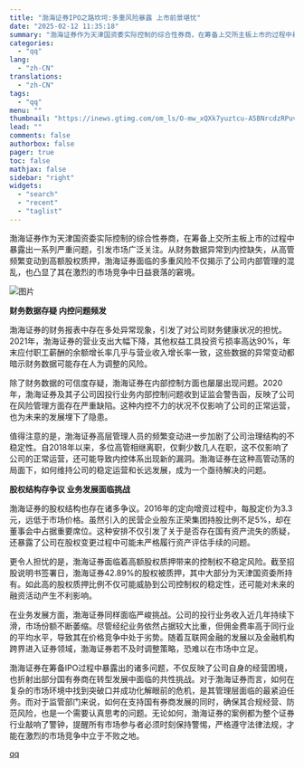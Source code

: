 ```yaml
---
title: "渤海证券IPO之路坎坷:多重风险暴露 上市前景堪忧"
date: "2025-02-12 11:35:18"
summary: "渤海证券作为天津国资委实际控制的综合性券商，在筹备上交所主板上市的过程中暴露出一系列严重问题，引发市..."
categories:
  - "qq"
lang:
  - "zh-CN"
translations:
  - "zh-CN"
tags:
  - "qq"
menu: ""
thumbnail: "https://inews.gtimg.com/om_ls/O-mw_xQXk7yuztcu-A5BNrcdzRPuvl3gbNYvSRW8SDGs4AA_640360/0"
lead: ""
comments: false
authorbox: false
pager: true
toc: false
mathjax: false
sidebar: "right"
widgets:
  - "search"
  - "recent"
  - "taglist"
---
```


渤海证券作为天津国资委实际控制的综合性券商，在筹备上交所主板上市的过程中暴露出一系列严重问题，引发市场广泛关注。从财务数据异常到内控缺失，从高管频繁变动到高额股权质押，渤海证券面临的多重风险不仅揭示了公司内部管理的混乱，也凸显了其在激烈的市场竞争中日益衰落的窘境。

![图片](https://inews.gtimg.com/om_bt/OE8pJEGEIN8su_4COZBxtyCRQNY6RG5B1OO0kqPTxyKS4AA/1000)

**财务数据存疑 内控问题频发**

渤海证券的财务报表中存在多处异常现象，引发了对公司财务健康状况的担忧。2021年，渤海证券的营业支出大幅下降，其他权益工具投资亏损率高达90%，年末应付职工薪酬的余额增长率几乎与营业收入增长率一致，这些数据的异常变动都暗示财务数据可能存在人为调整的风险。

除了财务数据的可信度存疑，渤海证券在内部控制方面也屡屡出现问题。2020年，渤海证券及其子公司因投行业务内部控制问题收到证监会警告函，反映了公司在风险管理方面存在严重缺陷。这种内控不力的状况不仅影响了公司的正常运营，也为未来的发展埋下了隐患。

值得注意的是，渤海证券高层管理人员的频繁变动进一步加剧了公司治理结构的不稳定性。自2018年以来，多位高管相继离职，仅剩少数几人在职，这不仅影响了公司的正常运营，还可能导致内控体系出现新的漏洞。渤海证券在这种高管动荡的局面下，如何维持公司的稳定运营和长远发展，成为一个亟待解决的问题。

**股权结构存争议 业务发展面临挑战**

渤海证券的股权结构也存在诸多争议。2016年的定向增资过程中，每股定价为3.3元，远低于市场价格。虽然引入的民营企业股东正荣集团持股比例不足5%，却在董事会中占据重要席位。这种安排不仅引发了关于是否存在国有资产流失的质疑，还暴露了公司在股权变更过程中可能未严格履行资产评估手续的问题。

更令人担忧的是，渤海证券面临着高额股权质押带来的控制权不稳定风险。截至招股说明书签署日，渤海证券42.89%的股权被质押，其中大部分为天津国资委所持有。如此高的股权质押比例不仅可能威胁到公司控制权的稳定性，还可能对未来的融资活动产生不利影响。

在业务发展方面，渤海证券同样面临严峻挑战。公司的投行业务收入近几年持续下滑，市场份额不断萎缩。尽管经纪业务依然占据较大比重，但佣金费率高于同行业的平均水平，导致其在价格竞争中处于劣势。随着互联网金融的发展以及金融机构跨界进入证券领域，渤海证券若不及时调整策略，恐难以在市场中立足。

渤海证券在筹备IPO过程中暴露出的诸多问题，不仅反映了公司自身的经营困境，也折射出部分国有券商在转型发展中面临的共性挑战。对于渤海证券而言，如何在复杂的市场环境中找到突破口并成功化解眼前的危机，是其管理层面临的最紧迫任务。而对于监管部门来说，如何在支持国有券商发展的同时，确保其合规经营、防范风险，也是一个需要认真思考的问题。无论如何，渤海证券的案例都为整个证券行业敲响了警钟，提醒所有市场参与者必须时刻保持警惕，严格遵守法律法规，才能在激烈的市场竞争中立于不败之地。

[qq](https://new.qq.com/rain/a/20250212A03WJL00)
